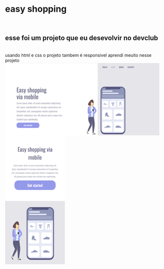 <h1>easy shopping</h1>
<br>
<h2>esse foi um projeto que eu desevolvir no devclub </h2>
<br>
usando html e css o projeto tambem é responsivel aprendi meuito nesse projeto
<img src="https://github.com/Gabrielbooy/projeto_movel/blob/eddadb586f9ca84ee2fa4f96a74a18789a24ca2a/img/Captura%20de%20tela%202025-03-31%20145139.png?raw=true"/>
<img src="https://github.com/Gabrielbooy/projeto_movel/blob/master/img/Captura%20de%20tela%202025-03-31%20145403.png?raw=true"/>
